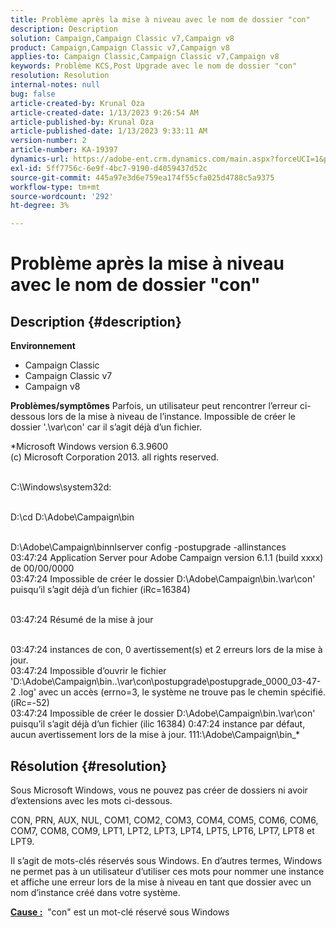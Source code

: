 ```yaml
---
title: Problème après la mise à niveau avec le nom de dossier "con"
description: Description
solution: Campaign,Campaign Classic v7,Campaign v8
product: Campaign,Campaign Classic v7,Campaign v8
applies-to: Campaign Classic,Campaign Classic v7,Campaign v8
keywords: Problème KCS,Post Upgrade avec le nom de dossier "con"
resolution: Resolution
internal-notes: null
bug: false
article-created-by: Krunal Oza
article-created-date: 1/13/2023 9:26:54 AM
article-published-by: Krunal Oza
article-published-date: 1/13/2023 9:33:11 AM
version-number: 2
article-number: KA-19397
dynamics-url: https://adobe-ent.crm.dynamics.com/main.aspx?forceUCI=1&pagetype=entityrecord&etn=knowledgearticle&id=1c1b8969-2493-ed11-aad1-6045bd006793
exl-id: 5ff7756c-6e9f-4bc7-9190-d4059437d52c
source-git-commit: 445a97e3d6e759ea174f55cfa025d4788c5a9375
workflow-type: tm+mt
source-wordcount: '292'
ht-degree: 3%

---
```


# Problème après la mise à niveau avec le nom de dossier &quot;con&quot;

## Description {#description}

<b>Environnement</b>
- Campaign Classic
- Campaign Classic v7
- Campaign v8



<b>Problèmes/symptômes</b>
Parfois, un utilisateur peut rencontrer l’erreur ci-dessous lors de la mise à niveau de l’instance. Impossible de créer le dossier &#39;.\var\con&#39; car il s’agit déjà d’un fichier.

*Microsoft Windows version 6.3.9600
<br>(c) Microsoft Corporation 2013. all rights reserved. 

<br>C:\Windows\system32d: 

<br>D:\cd D:\Adobe\Campaign\bin 

<br>D:\Adobe\Campaign\binnlserver config -postupgrade -allinstances
<br>03:47:24 Application Server pour Adobe Campaign version 6.1.1 (build xxxx) de 00/00/0000
<br>03:47:24 Impossible de créer le dossier D:\Adobe\Campaign\bin\.\var\con&#39; puisqu’il s’agit déjà d’un fichier (iRc=16384) 

<br>03:47:24 Résumé de la mise à jour

<br>03:47:24 instances de con, 0 avertissement(s) et 2 erreurs lors de la mise à jour.
<br>03:47:24 Impossible d’ouvrir le fichier &#39;D:\Adobe\Campaign\bin\..\var\con\postupgrade\postupgrade_0000_03-47-2 .log&#39; avec un accès (errno=3, le système ne trouve pas le chemin spécifié. (iRc=-52)
<br>03:47:24 Impossible de créer le dossier D:\Adobe\Campaign\bin\.\var\con&#39; puisqu’il s’agit déjà d’un fichier (ilic 16384) 0:47:24 instance par défaut, aucun avertissement lors de la mise à jour. 111:\Adobe\Campaign\bin_*

## Résolution {#resolution}


Sous Microsoft Windows, vous ne pouvez pas créer de dossiers ni avoir d’extensions avec les mots ci-dessous.

CON, PRN, AUX, NUL, COM1, COM2, COM3, COM4, COM5, COM6, COM6, COM7, COM8, COM9, LPT1, LPT2, LPT3, LPT4, LPT5, LPT6, LPT7, LPT8 et LPT9.

Il s’agit de mots-clés réservés sous Windows. En d’autres termes, Windows ne permet pas à un utilisateur d’utiliser ces mots pour nommer une instance et affiche une erreur lors de la mise à niveau en tant que dossier avec un nom d’instance créé dans votre système.



<b><u>Cause :</u></b>  &quot;con&quot; est un mot-clé réservé sous Windows
